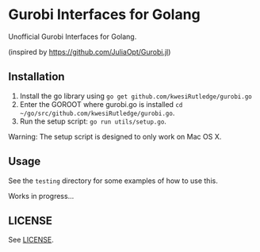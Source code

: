 # Gurobi Interfaces for Golang

Unofficial Gurobi Interfaces for Golang.

(inspired by https://github.com/JuliaOpt/Gurobi.jl)

## Installation

1. Install the go library using ` go get github.com/kwesiRutledge/gurobi.go `
2. Enter the GOROOT where gurobi.go is installed `cd ~/go/src/github.com/kwesiRutledge/gurobi.go`.
3. Run the setup script: `go run utils/setup.go`.

Warning: The setup script is designed to only work on Mac OS X.

## Usage

See the `testing` directory for some examples of how to use this.

Works in progress...



## LICENSE
See [LICENSE](LICENSE).

